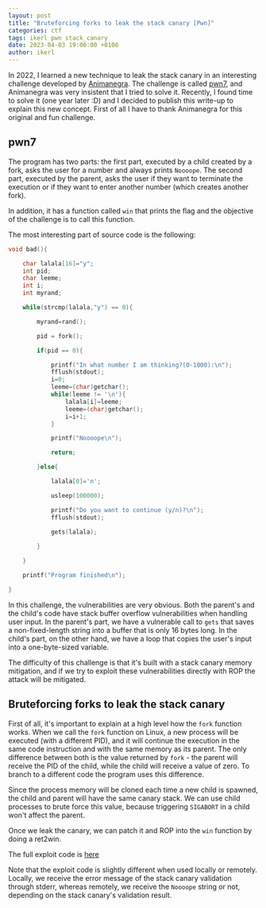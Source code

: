 ```yaml
---
layout: post
title: "Bruteforcing forks to leak the stack canary [Pwn]"
categories: ctf
tags: ikerl pwn stack_canary
date: 2023-04-03 19:00:00 +0100
author: ikerl
---
```


In 2022, I learned a new technique to leak the stack canary in an interesting challenge developed by [Animanegra](https://underc0de.org/foro/profile/?u=64559). The challenge is called [pwn7](https://bitbucket.org/tlmsec/ctf/src/master/dockers/pwn7/), and Animanegra was very insistent that I tried to solve it. Recently, I found time to solve it (one year later :D) and I decided to publish this write-up to explain this new concept. First of all I have to thank Animanegra for this original and fun challenge.

## pwn7

The program has two parts: the first part, executed by a child created by a fork, asks the user for a number and always prints `Noooope`. The second part, executed by the parent, asks the user if they want to terminate the execution or if they want to enter another number (which creates another fork). 

In addition, it has a function called `win` that prints the flag and the objective of the challenge is to call this function.

The most interesting part of source code is the following:

```c
void bad(){

	char lalala[16]="y";
	int pid;
	char leeme;
	int i;
	int myrand;

	while(strcmp(lalala,"y") == 0){

		myrand=rand();

		pid = fork();

		if(pid == 0){

			printf("In what number I am thinking?(0-1000):\n");
			fflush(stdout);
			i=0;
			leeme=(char)getchar();
			while(leeme != '\n'){
				lalala[i]=leeme;
				leeme=(char)getchar();
				i=i+1;
			}

			printf("Noooope\n");

			return;

		}else{

			lalala[0]='n';

			usleep(100000);

			printf("Do you want to continue (y/n)?\n");
			fflush(stdout);

			gets(lalala);
	
		}

	}

	printf("Program finished\n");

}
```

In this challenge, the vulnerabilities are very obvious. Both the parent's and the child's code have stack buffer overflow vulnerabilities when handling user input. In the parent's part, we have a vulnerable call to `gets` that saves a non-fixed-length string into a buffer that is only 16 bytes long. In the child's part, on the other hand, we have a loop that copies the user's input into a one-byte-sized variable.

The difficulty of this challenge is that it's built with a stack canary memory mitigation, and if we try to exploit these vulnerabilities directly with ROP the attack will be mitigated.

## Bruteforcing forks to leak the stack canary

First of all, it's important to explain at a high level how the `fork` function works. When we call the `fork` function on Linux, a new process will be executed (with a different PID), and it will continue the execution in the same code instruction and with the same memory as its parent. The only difference between both is the value returned by `fork` - the parent will receive the PID of the child, while the child will receive a value of zero. To branch to a different code the program uses this difference.

Since the process memory will be cloned each time a new child is spawned, the child and parent will have the same canary stack. We can use child processes to brute force this value, because triggering `SIGABORT` in a child won't affect the parent.

Once we leak the canary, we can patch it and ROP into the `win` function by doing a ret2win.

The full exploit code is [here](https://gist.github.com/ikerl/ca9aaa94680cb861a5b6bc02d8588b82)

Note that the exploit code is slightly different when used locally or remotely. Locally, we receive the error message of the stack canary validation through stderr, whereas remotely, we receive the `Noooope` string or not, depending on the stack canary's validation result.